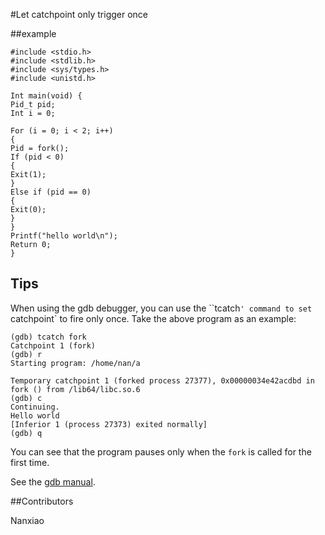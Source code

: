 #Let catchpoint only trigger once

##example


```
#include <stdio.h>
#include <stdlib.h>
#include <sys/types.h>
#include <unistd.h>

Int main(void) {
Pid_t pid;
Int i = 0;

For (i = 0; i < 2; i++)
{
Pid = fork();
If (pid < 0)
{
Exit(1);
}
Else if (pid == 0)
{
Exit(0);
}
}
Printf("hello world\n");
Return 0;
}
```

## Tips
When using the gdb debugger, you can use the ``tcatch`' command to set `catchpoint` to fire only once. Take the above program as an example:

```
(gdb) tcatch fork
Catchpoint 1 (fork)
(gdb) r
Starting program: /home/nan/a

Temporary catchpoint 1 (forked process 27377), 0x00000034e42acdbd in fork () from /lib64/libc.so.6
(gdb) c
Continuing.
Hello world
[Inferior 1 (process 27373) exited normally]
(gdb) q
```

You can see that the program pauses only when the `fork` is called for the first time.

See the [gdb manual](https://sourceware.org/gdb/onlinedocs/gdb/Set-Catchpoints.html).

##Contributors

Nanxiao

